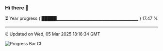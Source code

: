 ### Hi there 👋

⏳ Year progress { █████▁▁▁▁▁▁▁▁▁▁▁▁▁▁▁▁▁▁▁▁▁▁▁▁▁ } 17.47 %

---

⏰ Updated on Wed, 05 Mar 2025 18:16:34 GMT

![Progress Bar CI](https://github.com/code-lakshay/GitHub-Actions-Demo/workflows/Progress%20Bar%20CI/badge.svg)
